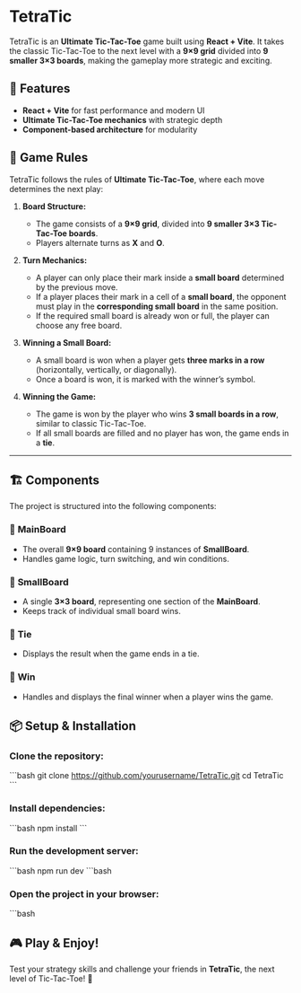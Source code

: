 # TetraTic

TetraTic is an **Ultimate Tic-Tac-Toe** game built using **React + Vite**. It takes the classic Tic-Tac-Toe to the next level with a **9×9 grid** divided into **9 smaller 3×3 boards**, making the gameplay more strategic and exciting.

## 🚀 Features
- **React + Vite** for fast performance and modern UI
- **Ultimate Tic-Tac-Toe mechanics** with strategic depth
- **Component-based architecture** for modularity


## 🎯 Game Rules
TetraTic follows the rules of **Ultimate Tic-Tac-Toe**, where each move determines the next play:

1. **Board Structure:**
   - The game consists of a **9×9 grid**, divided into **9 smaller 3×3 Tic-Tac-Toe boards**.
   - Players alternate turns as **X** and **O**.

2. **Turn Mechanics:**
   - A player can only place their mark inside a **small board** determined by the previous move.
   - If a player places their mark in a cell of a **small board**, the opponent must play in the **corresponding small board** in the same position.
   - If the required small board is already won or full, the player can choose any free board.

3. **Winning a Small Board:**
   - A small board is won when a player gets **three marks in a row** (horizontally, vertically, or diagonally).
   - Once a board is won, it is marked with the winner’s symbol.

4. **Winning the Game:**
   - The game is won by the player who wins **3 small boards in a row**, similar to classic Tic-Tac-Toe.
   - If all small boards are filled and no player has won, the game ends in a **tie**.

---

## 🏗️ Components
The project is structured into the following components:

### 🔹 **MainBoard**
- The overall **9×9 board** containing 9 instances of **SmallBoard**.
- Handles game logic, turn switching, and win conditions.

### 🔹 **SmallBoard**
- A single **3×3 board**, representing one section of the **MainBoard**.
- Keeps track of individual small board wins.

### 🔹 **Tie**
- Displays the result when the game ends in a tie.

### 🔹 **Win**
- Handles and displays the final winner when a player wins the game.


## 📦 Setup & Installation
### Clone the repository:
\`\`\`bash
git clone https://github.com/yourusername/TetraTic.git
cd TetraTic
\`\`\`

### Install dependencies:
\`\`\`bash
npm install
\`\`\`

### Run the development server:
\`\`\`bash
npm run dev
\`\`\`bash

### Open the project in your browser:
\`\`\`bash

## 🎮 Play & Enjoy!
Test your strategy skills and challenge your friends in **TetraTic**, the next level of Tic-Tac-Toe! 🚀
